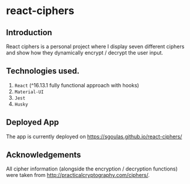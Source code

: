 # react-ciphers

## Introduction

React ciphers is a personal project where I display seven different ciphers and show how they dynamically encrypt / decrypt the user input.

## Technologies used.

1. `React` (^16.13.1 fully functional approach with hooks)
1. `Material-UI`
1. `Jest`
1. `Husky`

## Deployed App

The app is currently deployed on https://sgoulas.github.io/react-ciphers/

## Acknowledgements

All cipher information (alongside the encryption / decryption functions) were taken from http://practicalcryptography.com/ciphers/.
